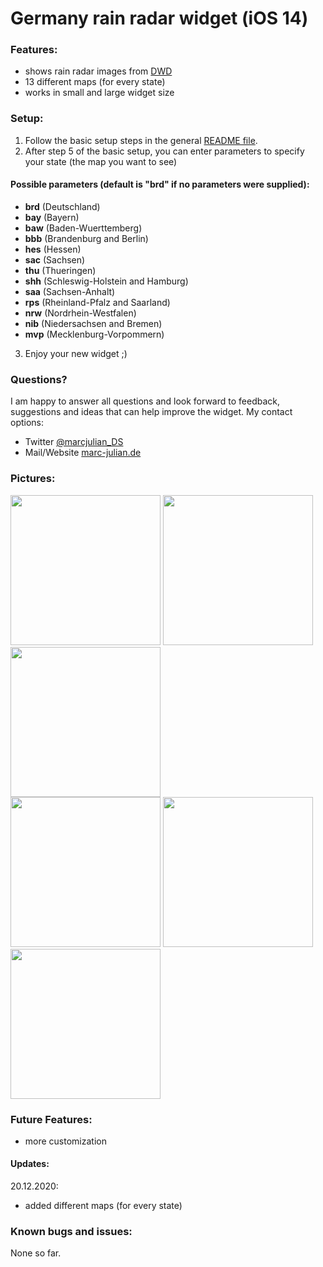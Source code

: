 # Germany rain radar widget (iOS 14)

### Features:
- shows rain radar images from <a href="https://www.dwd.de/DE/Home/home_node.html">DWD</a>
- 13 different maps (for every state)
- works in small and large widget size

### Setup:
1. Follow the basic setup steps in the general <a href="https://github.com/marcjulianschwarz/scriptable-widgets/blob/main/README.md">README file</a>. 
2. After step 5 of the basic setup, you can enter parameters to specify your state (the map you want to see)

#### Possible parameters (default is "brd" if no parameters were supplied):
- **brd** (Deutschland)
- **bay** (Bayern)
- **baw** (Baden-Wuerttemberg)
- **bbb** (Brandenburg and Berlin)
- **hes** (Hessen)
- **sac** (Sachsen)
- **thu** (Thueringen)
- **shh** (Schleswig-Holstein and Hamburg)
- **saa** (Sachsen-Anhalt)
- **rps** (Rheinland-Pfalz and Saarland)
- **nrw** (Nordrhein-Westfalen)
- **nib** (Niedersachsen and Bremen)
- **mvp** (Mecklenburg-Vorpommern)

3. Enjoy your new widget ;)

### Questions?
I am happy to answer all questions and look forward to feedback, suggestions and ideas that can help improve the widget.
My contact options:
- Twitter <a href="https://twitter.com/marcjulian_DS">@marcjulian_DS</a>
- Mail/Website <a href="https://www.marc-julian.de/">marc-julian.de</a>

### Pictures:

<div>
<img src = "https://github.com/marcjulianschwarz/scriptable-widgets/blob/main/germany-rain-radar/images/IMG_1563.PNG" width=240px>
<img src = "https://github.com/marcjulianschwarz/scriptable-widgets/blob/main/germany-rain-radar/images/IMG_1564.PNG" width=240px>
<img src = "https://github.com/marcjulianschwarz/scriptable-widgets/blob/main/germany-rain-radar/images/IMG_1565.PNG" width=240px>
</div>
<div>
<img src = "https://github.com/marcjulianschwarz/scriptable-widgets/blob/main/germany-rain-radar/images/IMG_1566.PNG" width=240px>
<img src = "https://github.com/marcjulianschwarz/scriptable-widgets/blob/main/germany-rain-radar/images/IMG_1567.PNG" width=240px>
<img src = "https://github.com/marcjulianschwarz/scriptable-widgets/blob/main/germany-rain-radar/images/IMG_1568.PNG" width=240px>
</div>

### Future Features:
- more customization

#### Updates:
20.12.2020:
- added different maps (for every state)

### Known bugs and issues:
None so far.
